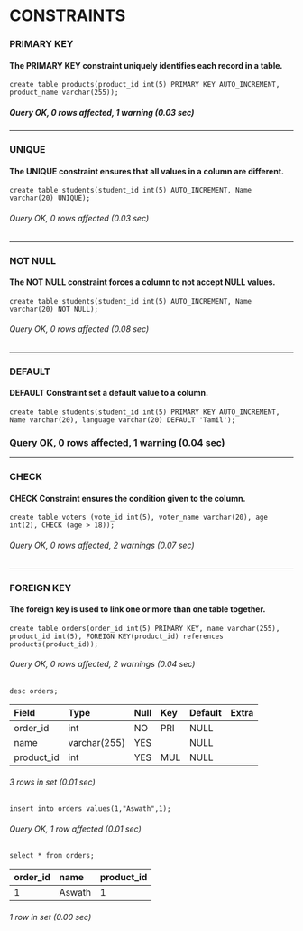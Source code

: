 # CONSTRAINTS
### PRIMARY KEY
#### The PRIMARY KEY constraint uniquely identifies each record in a table.
```
create table products(product_id int(5) PRIMARY KEY AUTO_INCREMENT, product_name varchar(255));
```

##### Query OK, 0 rows affected, 1 warning (0.03 sec)
****

### UNIQUE
#### The UNIQUE constraint ensures that all values in a column are different.
```
create table students(student_id int(5) AUTO_INCREMENT, Name varchar(20) UNIQUE);
```

###### Query OK, 0 rows affected (0.03 sec)
****

### NOT NULL 
#### The NOT NULL constraint forces a column to not accept NULL values.
```
create table students(student_id int(5) AUTO_INCREMENT, Name varchar(20) NOT NULL);
```

###### Query OK, 0 rows affected (0.08 sec)
****

### DEFAULT
#### DEFAULT Constraint set a default value to a column.
```
create table students(student_id int(5) PRIMARY KEY AUTO_INCREMENT, Name varchar(20), language varchar(20) DEFAULT 'Tamil');
```

### Query OK, 0 rows affected, 1 warning (0.04 sec)
****

### CHECK
#### CHECK Constraint ensures the condition given to the column. 

```
create table voters (vote_id int(5), voter_name varchar(20), age int(2), CHECK (age > 18));
```
###### Query OK, 0 rows affected, 2 warnings (0.07 sec)
****

### FOREIGN KEY 
#### The foreign key is used to link one or more than one table together.

```
create table orders(order_id int(5) PRIMARY KEY, name varchar(255), product_id int(5), FOREIGN KEY(product_id) references products(product_id));
```

###### Query OK, 0 rows affected, 2 warnings (0.04 sec)

```
desc orders;
```

| Field      | Type         | Null | Key | Default | Extra |
|:-----------|:-------------|:-----|:----|:--------|:------|
| order_id   | int          | NO   | PRI | NULL    |       |
| name       | varchar(255) | YES  |     | NULL    |       |
| product_id | int          | YES  | MUL | NULL    |       |

###### 3 rows in set (0.01 sec)

```
insert into orders values(1,"Aswath",1);
```

###### Query OK, 1 row affected (0.01 sec)

```
select * from orders;
```

| order_id | name   | product_id |
|:---------|:-------|:-----------|
|        1 | Aswath |          1 |

###### 1 row in set (0.00 sec)